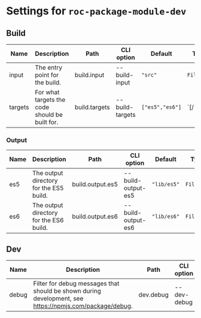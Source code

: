 # Settings for `roc-package-module-dev`

## Build

| Name    | Description                                                                                             | Path             | CLI option         | Default         | Type                | Required |
| ------- | ------------------------------------------------------------------------------------------------------- | ---------------- | ------------------ | --------------- | ------------------- | -------- |
| input   | The entry point for the build.                                                                          | build.input      | --build-input      | `"src"`         | `Filepath`          | No       |
| targets | For what targets the code should be built for.                                                          | build.targets    | --build-targets    | `["es5","es6"]` | `[/|^es5$|^es6$/i]` | No       |

### Output

| Name    | Description                                                                                             | Path             | CLI option         | Default         | Type                | Required |
| ------- | ------------------------------------------------------------------------------------------------------- | ---------------- | ------------------ | --------------- | ------------------- | -------- |
| es5     | The output directory for the ES5 build.                                                                 | build.output.es5 | --build-output-es5 | `"lib/es5"`     | `Filepath`          | No       |
| es6     | The output directory for the ES6 build.                                                                 | build.output.es6 | --build-output-es6 | `"lib/es6"`     | `Filepath`          | No       |

## Dev

| Name    | Description                                                                                             | Path             | CLI option         | Default         | Type                | Required |
| ------- | ------------------------------------------------------------------------------------------------------- | ---------------- | ------------------ | --------------- | ------------------- | -------- |
| debug   | Filter for debug messages that should be shown during development, see https://npmjs.com/package/debug. | dev.debug        | --dev-debug        | `"roc:*"`       | `String`            | No       |
